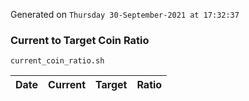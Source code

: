 Generated on `Thursday 30-September-2021 at 17:32:37`

### Current to Target Coin Ratio
`current_coin_ratio.sh`

Date|Current|Target|Ratio
---|---|---|---

